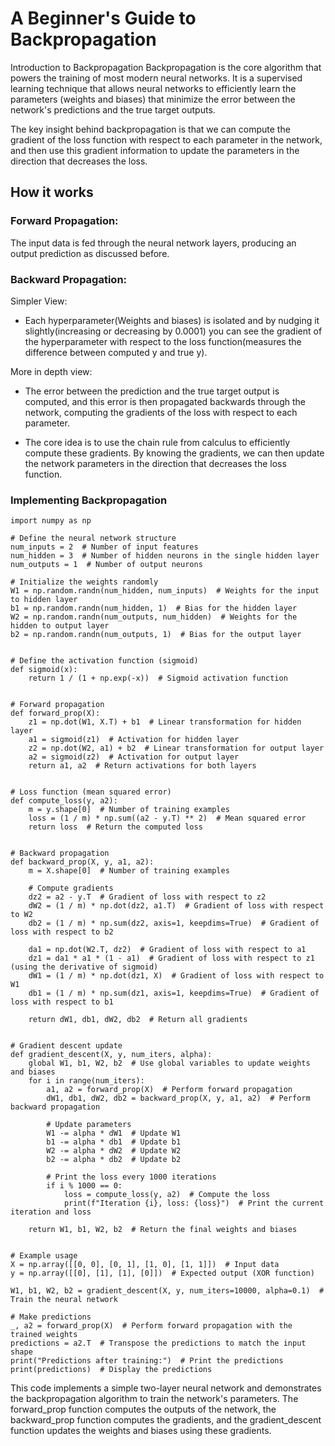 # A Beginner's Guide to Backpropagation
Introduction to Backpropagation
Backpropagation is the core algorithm that powers the training of most modern neural networks. It is a supervised learning technique that allows neural networks to efficiently learn the parameters (weights and biases) that minimize the error between the network's predictions and the true target outputs.

The key insight behind backpropagation is that we can compute the gradient of the loss function with respect to each parameter in the network, and then use this gradient information to update the parameters in the direction that decreases the loss.

## How it works

### Forward Propagation: 
The input data is fed through the neural network layers, producing an output prediction as discussed before.
### Backward Propagation: 
Simpler View:

- Each hyperparameter(Weights and biases) is isolated and by nudging it slightly(increasing or decreasing by 0.0001) you can see the gradient of the hyperparameter with respect to the loss function(measures the difference between computed y and true y).

More in depth view:

- The error between the prediction and the true target output is computed, and this error is then propagated backwards through the network, computing the gradients of the loss with respect to each parameter.

- The core idea is to use the chain rule from calculus to efficiently compute these gradients. By knowing the gradients, we can then update the network parameters in the direction that decreases the loss function.

### Implementing Backpropagation

    import numpy as np

    # Define the neural network structure
    num_inputs = 2  # Number of input features
    num_hidden = 3  # Number of hidden neurons in the single hidden layer
    num_outputs = 1  # Number of output neurons

    # Initialize the weights randomly
    W1 = np.random.randn(num_hidden, num_inputs)  # Weights for the input to hidden layer
    b1 = np.random.randn(num_hidden, 1)  # Bias for the hidden layer
    W2 = np.random.randn(num_outputs, num_hidden)  # Weights for the hidden to output layer
    b2 = np.random.randn(num_outputs, 1)  # Bias for the output layer


    # Define the activation function (sigmoid)
    def sigmoid(x):
        return 1 / (1 + np.exp(-x))  # Sigmoid activation function


    # Forward propagation
    def forward_prop(X):
        z1 = np.dot(W1, X.T) + b1  # Linear transformation for hidden layer
        a1 = sigmoid(z1)  # Activation for hidden layer
        z2 = np.dot(W2, a1) + b2  # Linear transformation for output layer
        a2 = sigmoid(z2)  # Activation for output layer
        return a1, a2  # Return activations for both layers


    # Loss function (mean squared error)
    def compute_loss(y, a2):
        m = y.shape[0]  # Number of training examples
        loss = (1 / m) * np.sum((a2 - y.T) ** 2)  # Mean squared error
        return loss  # Return the computed loss


    # Backward propagation
    def backward_prop(X, y, a1, a2):
        m = X.shape[0]  # Number of training examples

        # Compute gradients
        dz2 = a2 - y.T  # Gradient of loss with respect to z2
        dW2 = (1 / m) * np.dot(dz2, a1.T)  # Gradient of loss with respect to W2
        db2 = (1 / m) * np.sum(dz2, axis=1, keepdims=True)  # Gradient of loss with respect to b2

        da1 = np.dot(W2.T, dz2)  # Gradient of loss with respect to a1
        dz1 = da1 * a1 * (1 - a1)  # Gradient of loss with respect to z1 (using the derivative of sigmoid)
        dW1 = (1 / m) * np.dot(dz1, X)  # Gradient of loss with respect to W1
        db1 = (1 / m) * np.sum(dz1, axis=1, keepdims=True)  # Gradient of loss with respect to b1

        return dW1, db1, dW2, db2  # Return all gradients


    # Gradient descent update
    def gradient_descent(X, y, num_iters, alpha):
        global W1, b1, W2, b2  # Use global variables to update weights and biases
        for i in range(num_iters):
            a1, a2 = forward_prop(X)  # Perform forward propagation
            dW1, db1, dW2, db2 = backward_prop(X, y, a1, a2)  # Perform backward propagation

            # Update parameters
            W1 -= alpha * dW1  # Update W1
            b1 -= alpha * db1  # Update b1
            W2 -= alpha * dW2  # Update W2
            b2 -= alpha * db2  # Update b2
    
            # Print the loss every 1000 iterations
            if i % 1000 == 0:
                loss = compute_loss(y, a2)  # Compute the loss
                print(f"Iteration {i}, loss: {loss}")  # Print the current iteration and loss
    
        return W1, b1, W2, b2  # Return the final weights and biases
    
    
    # Example usage
    X = np.array([[0, 0], [0, 1], [1, 0], [1, 1]])  # Input data
    y = np.array([[0], [1], [1], [0]])  # Expected output (XOR function)
    
    W1, b1, W2, b2 = gradient_descent(X, y, num_iters=10000, alpha=0.1)  # Train the neural network
    
    # Make predictions
    _, a2 = forward_prop(X)  # Perform forward propagation with the trained weights
    predictions = a2.T  # Transpose the predictions to match the input shape
    print("Predictions after training:")  # Print the predictions
    print(predictions)  # Display the predictions
    
This code implements a simple two-layer neural network and demonstrates the backpropagation algorithm to train the network's parameters. The forward_prop function computes the outputs of the network, the backward_prop function computes the gradients, and the gradient_descent function updates the weights and biases using these gradients.

